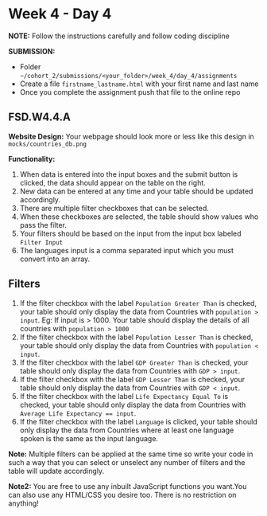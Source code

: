 # Week 4 - Day 4

**NOTE:** Follow the instructions carefully and follow coding discipline

**SUBMISSION:**

- Folder `~/cohort_2/submissions/<your_folder>/week_4/day_4/assignments`
- Create a file `firstname_lastname.html` with your first name and last name
- Once you complete the assignment push that file to the online repo

## FSD.W4.4.A 

**Website Design:**
Your webpage should look more or less like this design in `mocks/countries_db.png`

**Functionality:**

1. When data is entered into the input boxes and the submit button is clicked, the data should appear on the table on the right.
2. New data can be entered at any time and your table should be updated accordingly. 
3. There are multiple filter checkboxes that can be selected.
4. When these checkboxes are selected, the table should show values who pass the filter.
5. Your filters should be based on the input from the input box labeled `Filter Input`
6. The languages input is a comma separated input which you must convert into an array.

## Filters

1. If the filter checkbox with the label `Population Greater Than` is checked, your table should only display the data from Countries with `population > input`. 
Eg: If input is > 1000. Your table should display the details of all countries with `population > 1000`
2. If the filter checkbox with the label `Population Lesser Than` is checked, your table should only display the data from Countries with `population < input`. 
3. If the filter checkbox with the label `GDP Greater Than` is checked, your table should only display the data from Countries with `GDP > input`. 
4. If the filter checkbox with the label `GDP Lesser Than` is checked, your table should only display the data from Countries with `GDP < input`.
5. If the filter checkbox with the label `Life Expectancy Equal To` is checked, your table should only display the data from Countries with `Average Life Expectancy == input`.
6. If the filter checkbox with the label `Language` is clicked, your table should only display the data from Countries where at least one language spoken is the same as the input language.    

**Note:** Multiple filters can be applied at the same time so write your code in such a way that you can select or unselect any number of filters and the table will update accordingly. 

**Note2:** You are free to use any inbuilt JavaScript functions you want.You can also use any HTML/CSS you desire too. There is no restriction on anything!

